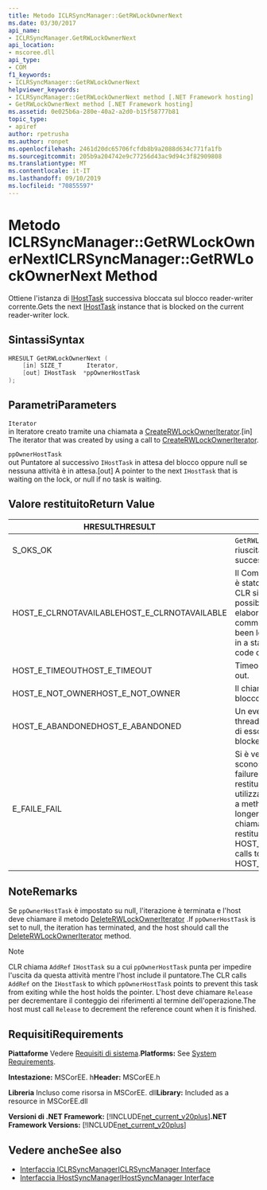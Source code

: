 ```yaml
---
title: Metodo ICLRSyncManager::GetRWLockOwnerNext
ms.date: 03/30/2017
api_name:
- ICLRSyncManager.GetRWLockOwnerNext
api_location:
- mscoree.dll
api_type:
- COM
f1_keywords:
- ICLRSyncManager::GetRWLockOwnerNext
helpviewer_keywords:
- ICLRSyncManager::GetRWLockOwnerNext method [.NET Framework hosting]
- GetRWLockOwnerNext method [.NET Framework hosting]
ms.assetid: 0e025b6a-280e-40a2-a2d0-b15f58777b81
topic_type:
- apiref
author: rpetrusha
ms.author: ronpet
ms.openlocfilehash: 2461d20dc65706fcfdb8b9a2088d634c771fa1fb
ms.sourcegitcommit: 205b9a204742e9c77256d43ac9d94c3f82909808
ms.translationtype: MT
ms.contentlocale: it-IT
ms.lasthandoff: 09/10/2019
ms.locfileid: "70855597"
---
```

# <a name="iclrsyncmanagergetrwlockownernext-method"></a><span data-ttu-id="d8d0b-102">Metodo ICLRSyncManager::GetRWLockOwnerNext</span><span class="sxs-lookup"><span data-stu-id="d8d0b-102">ICLRSyncManager::GetRWLockOwnerNext Method</span></span>
<span data-ttu-id="d8d0b-103">Ottiene l'istanza di [IHostTask](../../../../docs/framework/unmanaged-api/hosting/ihosttask-interface.md) successiva bloccata sul blocco reader-writer corrente.</span><span class="sxs-lookup"><span data-stu-id="d8d0b-103">Gets the next [IHostTask](../../../../docs/framework/unmanaged-api/hosting/ihosttask-interface.md) instance that is blocked on the current reader-writer lock.</span></span>  
  
## <a name="syntax"></a><span data-ttu-id="d8d0b-104">Sintassi</span><span class="sxs-lookup"><span data-stu-id="d8d0b-104">Syntax</span></span>  
  
```cpp
HRESULT GetRWLockOwnerNext (  
    [in] SIZE_T       Iterator,  
    [out] IHostTask  *ppOwnerHostTask  
);  
```  
  
## <a name="parameters"></a><span data-ttu-id="d8d0b-105">Parametri</span><span class="sxs-lookup"><span data-stu-id="d8d0b-105">Parameters</span></span>  
 `Iterator`  
 <span data-ttu-id="d8d0b-106">in Iteratore creato tramite una chiamata a [CreateRWLockOwnerIterator](../../../../docs/framework/unmanaged-api/hosting/iclrsyncmanager-createrwlockowneriterator-method.md).</span><span class="sxs-lookup"><span data-stu-id="d8d0b-106">[in] The iterator that was created by using a call to [CreateRWLockOwnerIterator](../../../../docs/framework/unmanaged-api/hosting/iclrsyncmanager-createrwlockowneriterator-method.md).</span></span>  
  
 `ppOwnerHostTask`  
 <span data-ttu-id="d8d0b-107">out Puntatore al successivo `IHostTask` in attesa del blocco oppure null se nessuna attività è in attesa.</span><span class="sxs-lookup"><span data-stu-id="d8d0b-107">[out] A pointer to the next `IHostTask` that is waiting on the lock, or null if no task is waiting.</span></span>  
  
## <a name="return-value"></a><span data-ttu-id="d8d0b-108">Valore restituito</span><span class="sxs-lookup"><span data-stu-id="d8d0b-108">Return Value</span></span>  
  
|<span data-ttu-id="d8d0b-109">HRESULT</span><span class="sxs-lookup"><span data-stu-id="d8d0b-109">HRESULT</span></span>|<span data-ttu-id="d8d0b-110">Descrizione</span><span class="sxs-lookup"><span data-stu-id="d8d0b-110">Description</span></span>|  
|-------------|-----------------|  
|<span data-ttu-id="d8d0b-111">S_OK</span><span class="sxs-lookup"><span data-stu-id="d8d0b-111">S_OK</span></span>|<span data-ttu-id="d8d0b-112">`GetRWLockOwnerNext`la restituzione è riuscita.</span><span class="sxs-lookup"><span data-stu-id="d8d0b-112">`GetRWLockOwnerNext` returned successfully.</span></span>|  
|<span data-ttu-id="d8d0b-113">HOST_E_CLRNOTAVAILABLE</span><span class="sxs-lookup"><span data-stu-id="d8d0b-113">HOST_E_CLRNOTAVAILABLE</span></span>|<span data-ttu-id="d8d0b-114">Il Common Language Runtime (CLR) non è stato caricato in un processo oppure CLR si trova in uno stato in cui non è possibile eseguire codice gestito o elaborare la chiamata correttamente.</span><span class="sxs-lookup"><span data-stu-id="d8d0b-114">The common language runtime (CLR) has not been loaded into a process, or the CLR is in a state in which it cannot run managed code or process the call successfully.</span></span>|  
|<span data-ttu-id="d8d0b-115">HOST_E_TIMEOUT</span><span class="sxs-lookup"><span data-stu-id="d8d0b-115">HOST_E_TIMEOUT</span></span>|<span data-ttu-id="d8d0b-116">Timeout della chiamata.</span><span class="sxs-lookup"><span data-stu-id="d8d0b-116">The call timed out.</span></span>|  
|<span data-ttu-id="d8d0b-117">HOST_E_NOT_OWNER</span><span class="sxs-lookup"><span data-stu-id="d8d0b-117">HOST_E_NOT_OWNER</span></span>|<span data-ttu-id="d8d0b-118">Il chiamante non è il proprietario del blocco.</span><span class="sxs-lookup"><span data-stu-id="d8d0b-118">The caller does not own the lock.</span></span>|  
|<span data-ttu-id="d8d0b-119">HOST_E_ABANDONED</span><span class="sxs-lookup"><span data-stu-id="d8d0b-119">HOST_E_ABANDONED</span></span>|<span data-ttu-id="d8d0b-120">Un evento è stato annullato mentre un thread bloccato o Fiber era in attesa su di esso.</span><span class="sxs-lookup"><span data-stu-id="d8d0b-120">An event was canceled while a blocked thread or fiber was waiting on it.</span></span>|  
|<span data-ttu-id="d8d0b-121">E_FAIL</span><span class="sxs-lookup"><span data-stu-id="d8d0b-121">E_FAIL</span></span>|<span data-ttu-id="d8d0b-122">Si è verificato un errore irreversibile sconosciuto.</span><span class="sxs-lookup"><span data-stu-id="d8d0b-122">An unknown catastrophic failure occurred.</span></span> <span data-ttu-id="d8d0b-123">Quando un metodo restituisce E_FAIL, CLR non è più utilizzabile all'interno del processo.</span><span class="sxs-lookup"><span data-stu-id="d8d0b-123">When a method returns E_FAIL, the CLR is no longer usable within the process.</span></span> <span data-ttu-id="d8d0b-124">Le chiamate successive ai metodi di hosting restituiscono HOST_E_CLRNOTAVAILABLE.</span><span class="sxs-lookup"><span data-stu-id="d8d0b-124">Subsequent calls to hosting methods return HOST_E_CLRNOTAVAILABLE.</span></span>|  
  
## <a name="remarks"></a><span data-ttu-id="d8d0b-125">Note</span><span class="sxs-lookup"><span data-stu-id="d8d0b-125">Remarks</span></span>  
 <span data-ttu-id="d8d0b-126">Se `ppOwnerHostTask` è impostato su null, l'iterazione è terminata e l'host deve chiamare il metodo [DeleteRWLockOwnerIterator](../../../../docs/framework/unmanaged-api/hosting/iclrsyncmanager-deleterwlockowneriterator-method.md) .</span><span class="sxs-lookup"><span data-stu-id="d8d0b-126">If `ppOwnerHostTask` is set to null, the iteration has terminated, and the host should call the [DeleteRWLockOwnerIterator](../../../../docs/framework/unmanaged-api/hosting/iclrsyncmanager-deleterwlockowneriterator-method.md) method.</span></span>  
  
> [!NOTE]
> <span data-ttu-id="d8d0b-127">CLR chiama `AddRef` `IHostTask` su a cui `ppOwnerHostTask` punta per impedire l'uscita da questa attività mentre l'host include il puntatore.</span><span class="sxs-lookup"><span data-stu-id="d8d0b-127">The CLR calls `AddRef` on the `IHostTask` to which `ppOwnerHostTask` points to prevent this task from exiting while the host holds the pointer.</span></span> <span data-ttu-id="d8d0b-128">L'host deve chiamare `Release` per decrementare il conteggio dei riferimenti al termine dell'operazione.</span><span class="sxs-lookup"><span data-stu-id="d8d0b-128">The host must call `Release` to decrement the reference count when it is finished.</span></span>  
  
## <a name="requirements"></a><span data-ttu-id="d8d0b-129">Requisiti</span><span class="sxs-lookup"><span data-stu-id="d8d0b-129">Requirements</span></span>  
 <span data-ttu-id="d8d0b-130">**Piattaforme** Vedere [Requisiti di sistema](../../../../docs/framework/get-started/system-requirements.md).</span><span class="sxs-lookup"><span data-stu-id="d8d0b-130">**Platforms:** See [System Requirements](../../../../docs/framework/get-started/system-requirements.md).</span></span>  
  
 <span data-ttu-id="d8d0b-131">**Intestazione:** MSCorEE. h</span><span class="sxs-lookup"><span data-stu-id="d8d0b-131">**Header:** MSCorEE.h</span></span>  
  
 <span data-ttu-id="d8d0b-132">**Libreria** Incluso come risorsa in MSCorEE. dll</span><span class="sxs-lookup"><span data-stu-id="d8d0b-132">**Library:** Included as a resource in MSCorEE.dll</span></span>  
  
 <span data-ttu-id="d8d0b-133">**Versioni di .NET Framework:** [!INCLUDE[net_current_v20plus](../../../../includes/net-current-v20plus-md.md)]</span><span class="sxs-lookup"><span data-stu-id="d8d0b-133">**.NET Framework Versions:** [!INCLUDE[net_current_v20plus](../../../../includes/net-current-v20plus-md.md)]</span></span>  
  
## <a name="see-also"></a><span data-ttu-id="d8d0b-134">Vedere anche</span><span class="sxs-lookup"><span data-stu-id="d8d0b-134">See also</span></span>

- [<span data-ttu-id="d8d0b-135">Interfaccia ICLRSyncManager</span><span class="sxs-lookup"><span data-stu-id="d8d0b-135">ICLRSyncManager Interface</span></span>](../../../../docs/framework/unmanaged-api/hosting/iclrsyncmanager-interface.md)
- [<span data-ttu-id="d8d0b-136">Interfaccia IHostSyncManager</span><span class="sxs-lookup"><span data-stu-id="d8d0b-136">IHostSyncManager Interface</span></span>](../../../../docs/framework/unmanaged-api/hosting/ihostsyncmanager-interface.md)
